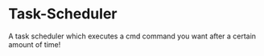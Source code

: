 # Task-Scheduler
A task scheduler which executes a cmd command you want after a certain amount of time!
